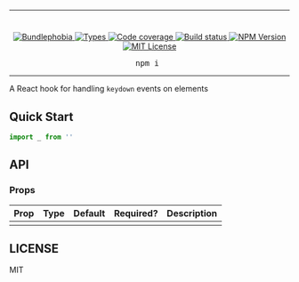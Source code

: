 <hr>
<div align="center">
  <h1 align="center">
    
  </h1>
</div>

<p align="center">
  <a href="https://bundlephobia.com/result?p=">
    <img alt="Bundlephobia" src="https://img.shields.io/bundlephobia/minzip/?style=for-the-badge&labelColor=24292e">
  </a>
  <a aria-label="Types" href="https://www.npmjs.com/package/">
    <img alt="Types" src="https://img.shields.io/npm/types/?style=for-the-badge&labelColor=24292e">
  </a>
  <a aria-label="Code coverage report" href="https://codecov.io/gh/jaredjbarnes/undefined">
    <img alt="Code coverage" src="https://img.shields.io/codecov/c/gh/jaredjbarnes/undefined?style=for-the-badge&labelColor=24292e">
  </a>
  <a aria-label="Build status" href="https://travis-ci.com/jaredjbarnes/undefined">
    <img alt="Build status" src="https://img.shields.io/travis/com/jaredjbarnes/undefined?style=for-the-badge&labelColor=24292e">
  </a>
  <a aria-label="NPM version" href="https://www.npmjs.com/package/">
    <img alt="NPM Version" src="https://img.shields.io/npm/v/?style=for-the-badge&labelColor=24292e">
  </a>
  <a aria-label="License" href="https://jaredlunde.mit-license.org/">
    <img alt="MIT License" src="https://img.shields.io/npm/l/?style=for-the-badge&labelColor=24292e">
  </a>
</p>

<pre align="center">npm i </pre>
<hr>

A React hook for handling `keydown` events on elements

## Quick Start

```jsx harmony
import _ from ''
```

## API

### Props

| Prop | Type | Default | Required? | Description |
| ---- | ---- | ------- | --------- | ----------- |
|      |      |         |           |             |

## LICENSE

MIT
